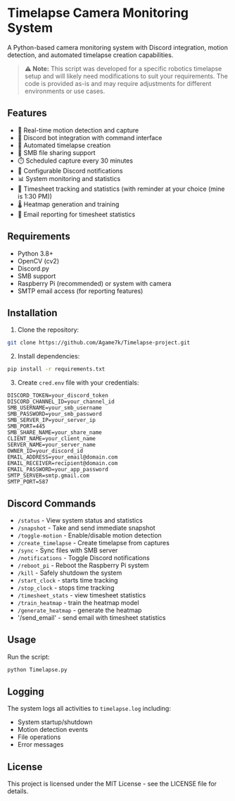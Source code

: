 # Timelapse Camera Monitoring System

A Python-based camera monitoring system with Discord integration, motion detection, and automated timelapse creation capabilities.
> **⚠️ Note:**
> This script was developed for a specific robotics timelapse setup and will likely need modifications to suit your requirements. The code is provided as-is and may require adjustments for different environments or use cases.

## Features

- 📸 Real-time motion detection and capture
- 🤖 Discord bot integration with command interface
- 🎥 Automated timelapse creation
- 📁 SMB file sharing support
- ⏱️ Scheduled capture every 30 minutes
- 🔔 Configurable Discord notifications
- 📊 System monitoring and statistics
- 📝 Timesheet tracking and statistics (with reminder at your choice (mine is 1:30 PM))
- 🌡️ Heatmap generation and training
- 📧 Email reporting for timesheet statistics


## Requirements

- Python 3.8+
- OpenCV (cv2)
- Discord.py
- SMB support
- Raspberry Pi (recommended) or system with camera
- SMTP email access (for reporting features)

## Installation

1. Clone the repository:
```bash
git clone https://github.com/Agame7k/Timelapse-project.git
```

2. Install dependencies:
```bash
pip install -r requirements.txt
```

3. Create `cred.env` file with your credentials:
```env
DISCORD_TOKEN=your_discord_token
DISCORD_CHANNEL_ID=your_channel_id
SMB_USERNAME=your_smb_username
SMB_PASSWORD=your_smb_password
SMB_SERVER_IP=your_server_ip
SMB_PORT=445
SMB_SHARE_NAME=your_share_name
CLIENT_NAME=your_client_name
SERVER_NAME=your_server_name
OWNER_ID=your_discord_id
EMAIL_ADDRESS=your_email@domain.com
EMAIL_RECEIVER=recipient@domain.com
EMAIL_PASSWORD=your_app_password
SMTP_SERVER=smtp.gmail.com
SMTP_PORT=587
```

## Discord Commands

- `/status` - View system status and statistics
- `/snapshot` - Take and send immediate snapshot
- `/toggle-motion` - Enable/disable motion detection
- `/create_timelapse` - Create timelapse from captures
- `/sync` - Sync files with SMB server
- `/notifications` - Toggle Discord notifications
- `/reboot_pi` - Reboot the Raspberry Pi system
- `/kill` - Safely shutdown the system
- `/start_clock` - starts time tracking
- `/stop_clock` - stops time tracking
- `/timesheet_stats` - view timesheet statistics
- `/train_heatmap` - train the heatmap model
- `/generate_heatmap` - generate the heatmap
- '/send_email' - send email with timesheet statistics


## Usage

Run the script:
```bash
python Timelapse.py
```

## Logging

The system logs all activities to `timelapse.log` including:

- System startup/shutdown
- Motion detection events
- File operations
- Error messages

## License

This project is licensed under the MIT License - see the LICENSE file for details.
